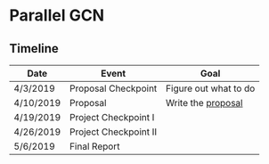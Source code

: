# Parallel GCN

## Timeline

| Date      | Event                 | Goal                           |
| --------- | --------------------- | ------------------------------ |
| 4/3/2019  | Proposal Checkpoint   | Figure out what to do          |
| 4/10/2019 | Proposal              | Write the [proposal](proposal) |
| 4/19/2019 | Project Checkpoint I  |                                |
| 4/26/2019 | Project Checkpoint II |                                |
| 5/6/2019  | Final Report          |                                |
